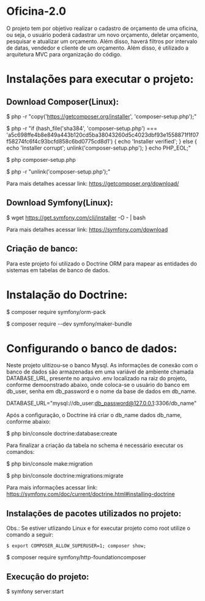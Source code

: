 # Oficina-2.0

O projeto tem por objetivo realizar o cadastro de orçamento de uma oficina, ou seja, o usuário poderá cadastrar um novo orçamento, deletar orçamento, pesquisar e atualizar um orçamento. Além disso, haverá filtros por intervalo de datas, vendedor e cliente de um orçamento. Além disso, é utilizado a arquitetura MVC para organização do código.

# Instalações para executar o projeto:

## Download Composer(Linux):

$ php -r "copy('https://getcomposer.org/installer', 'composer-setup.php');"

$ php -r "if (hash_file('sha384', 'composer-setup.php') === 'a5c698ffe4b8e849a443b120cd5ba38043260d5c4023dbf93e1558871f1f07f58274fc6f4c93bcfd858c6bd0775cd8d1') { echo 'Installer verified'; } else { echo 'Installer corrupt'; unlink('composer-setup.php'); } echo PHP_EOL;"

$ php composer-setup.php

$ php -r "unlink('composer-setup.php');"

Para mais detalhes acessar link: https://getcomposer.org/download/

## Download Symfony(Linux):

$ wget https://get.symfony.com/cli/installer -O - | bash

Para mais detalhes acessar link: https://symfony.com/download

## Criação de banco:

Para este projeto foi utilizado o Doctrine ORM para mapear as entidades do sistemas em tabelas de banco de dados.

# Instalação do Doctrine:

 $ composer require symfony/orm-pack
 
 $ composer require --dev symfony/maker-bundle

# Configurando o banco de dados:

Neste projeto ulitizou-se o banco Mysql. As informações de conexão com o banco de dados são armazenadas em uma variável de ambiente chamada DATABASE_URL, presente no arquivo .env localizado na raiz do projeto, conforme demoonstrado abaixo, onde coloca-se o usuário do banco em db_user, senha em db_password e o nome da base de dados em db_name. 

DATABASE_URL="mysql://db_user:db_password@127.0.0.1:3306/db_name"

Após a configuração, o Doctrine irá criar o db_name dados db_name, conforme abaixo:

$ php bin/console doctrine:database:create

Para finalizar a criação da tabela no schema é necessário executar os comandos:

$ php bin/console make:migration

$ php bin/console doctrine:migrations:migrate

Para mais informações acessar link: https://symfony.com/doc/current/doctrine.html#installing-doctrine

## Instalações de pacotes utilizados no projeto:

Obs.: Se estiver utlizando Linux e for executar projeto como root utilize o comando a seguir:

    $ export COMPOSER_ALLOW_SUPERUSER=1; composer show;

$ composer require symfony/http-foundationcomposer

## Execução do projeto:

$ symfony server:start



















